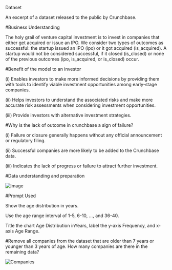 Dataset

An excerpt of a dataset released to the public by Crunchbase.

#Business Understanding

The holy grail of venture capital investment is to invest in companies that either get acquired or issue an IPO. We consider 
two types of outcomes as successful: the startup issued an IPO (ipo) or it got acquired (is_acquired). A startup would not be 
considered successful, if it closed (is_closed) or none of the previous outcomes (ipo, is_acquired, or is_closed) occur.

#Benefit of the model to an investor

(i) Enables investors to make more informed decisions by providing them with tools to identify viable investment opportunities among early-stage companies.

(ii) Helps investors to understand the associated risks and make more accurate risk assessments when considering investment opportunities.

(iii) Provide investors with alternative investment strategies.

#Why is the lack of outcome in crunchbase a sign of failure?

(i) Failure or closure generally happens without any official announcement or regulatory filing.

(ii) Successful companies are more likely to be added to the Crunchbase data.

(iii) Indicates the lack of progress or failure to attract further investment.

#Data understanding and preparation

![image](https://github.com/abibatoki/Classification-Model/assets/149620766/f511b3d4-83de-4fc9-ba7b-30ee84946eaf)

#Prompt Used

Show the age distribution in years.

Use the age range interval of 1-5, 6-10, ..., and 36-40.

Title the chart Age Distribution inYears, label the y-axis Frequency, and x-axis Age Range.

#Remove all companies from the dataset that are older than 7 years or younger than 3 years of age. How many companies are there in the remaining data?

![Companies](https://github.com/abibatoki/Classification-Model/assets/149620766/72e21bbc-66f2-4f79-93a9-bed7e501e026)

